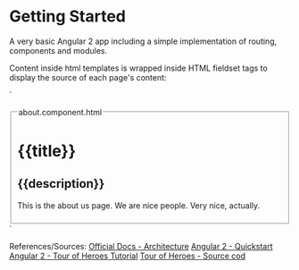 # Getting Started
A very basic Angular 2 app including a simple implementation of 
routing, components and modules.

Content inside html templates is wrapped inside HTML fieldset tags to 
display the source of each page's content: 

`<fieldset>
     <legend class="marker">about.component.html</legend>
 <h1>{{title}}</h1>
 <h2>{{description}}</h2>
 <p>This is the about us page. We are nice people. Very nice, actually.</p>
 
 </fieldset>`
                                        
References/Sources:
[Official Docs - Architecture](https://angular.io/docs/ts/latest/guide/architecture.html#)
[Angular 2 - Quickstart](https://angular.io/docs/ts/latest/quickstart.html)
[Angular 2 - Tour of Heroes Tutorial](https://angular.io/docs/ts/latest/tutorial/)
[Tour of Heroes - Source cod](https://github.com/johnpapa/angular2-tour-of-heroes)